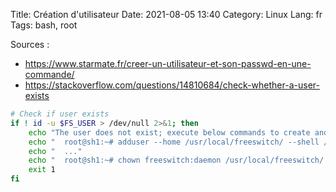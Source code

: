 Title: Création d'utilisateur
Date: 2021-08-05 13:40
Category: Linux
Lang: fr
Tags: bash, root

Sources :
 
 *  <https://www.starmate.fr/creer-un-utilisateur-et-son-passwd-en-une-commande/>
 *  <https://stackoverflow.com/questions/14810684/check-whether-a-user-exists>

```bash
# Check if user exists
if ! id -u $FS_USER > /dev/null 2>&1; then
    echo "The user does not exist; execute below commands to create and try again:"
    echo "  root@sh1:~# adduser --home /usr/local/freeswitch/ --shell /bin/false --no-create-home --ingroup daemon --disabled-password --disabled-login $FS_USER"
    echo "  ..."
    echo "  root@sh1:~# chown freeswitch:daemon /usr/local/freeswitch/ -R"
    exit 1
fi
```
